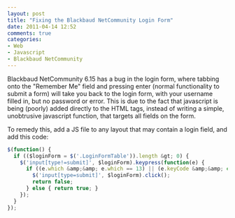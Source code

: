 ```yaml
---
layout: post
title: "Fixing the Blackbaud NetCommunity Login Form"
date: 2011-04-14 12:52
comments: true
categories: 
- Web
- Javascript
- Blackbaud NetCommunity
---
```

Blackbaud NetCommunity 6.15 has a bug in the login form, where tabbing onto the "Remember Me" field and pressing enter (normal functionality to submit a form) will take you back to the login form, with your username filled in, but no password or error. This is due to the fact that javascript is being (poorly) added directly to the HTML tags, instead of writing a simple, unobtrusive javascript function, that targets all fields on the form.

To remedy this, add a JS file to any layout that may contain a login field, and add this code:

``` javascript 
$(function() {
  if (($loginForm = $('.LoginFormTable')).length &gt; 0) {
    $('input[type!=submit]', $loginForm).keypress(function(e) {
      if ((e.which &amp;&amp; e.which == 13) || (e.keyCode &amp;&amp; event.ke == 13)) {
        $('input[type=submit]', $loginForm).click();
        return false;
      } else { return true; }
    });
  }
});
```
